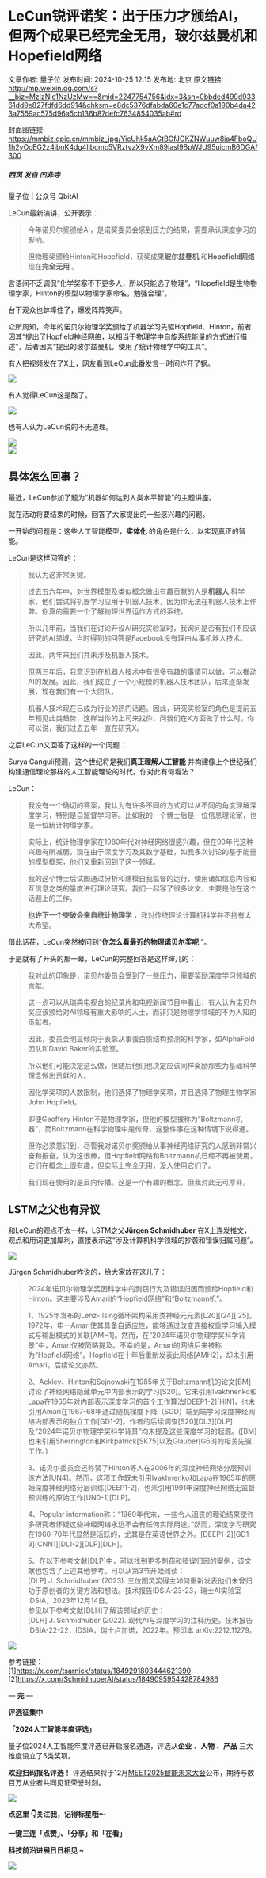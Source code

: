 # LeCun锐评诺奖：出于压力才颁给AI，但两个成果已经完全无用，玻尔兹曼机和Hopefield网络

文章作者: 量子位
发布时间: 2024-10-25 12:15
发布地: 北京
原文链接: http://mp.weixin.qq.com/s?__biz=MzIzNjc1NzUzMw==&mid=2247754756&idx=3&sn=0bbded499d93361dd9e827fdfd6dd914&chksm=e8dc5376dfabda60e1c77adcf0a190b4da423a7559ac575d96a5cb136b87defc7634854035ab#rd

封面图链接: https://mmbiz.qpic.cn/mmbiz_jpg/YicUhk5aAGtBGfJOKZNWuuw8ia4FboQU1h2yOcEG2z4ibnK4dg4Iibcmc5VRztvzX9vXm89iasI9BpWJU95uicmB6DGA/300

##### 西风 发自 凹非寺  
量子位 | 公众号 QbitAI

LeCun最新演讲，公开表示：

> 今年诺贝尔奖颁给AI，是诺奖委员会感到压力的结果，需要承认深度学习的影响。
>
> 但物理奖颁给Hinton和Hopefield，获奖成果**玻尔兹曼机** 和**Hopefield网络** 现在**完全无用** 。

言语间不乏调侃“化学奖塞不下更多人，所以只能选了物理”，“Hopefield是生物物理学家，Hinton的模型以物理学家命名，勉强合理”。

台下观众也蚌埠住了，爆发阵阵笑声。

众所周知，今年的诺贝尔物理学奖颁给了机器学习先驱Hopfield、Hinton，前者因其“提出了Hopfield神经网络，以相当于物理学中自旋系统能量的方式进行描述”，后者因其“提出的玻尔兹曼机，使用了统计物理学中的工具”。

有人把视频发在了X上，网友看到LeCun此番发言一时间炸开了锅。

![](https://mmbiz.qpic.cn/mmbiz_png/YicUhk5aAGtBGfJOKZNWuuw8ia4FboQU1hMUoQ6lTHNUEb5WibUvmlho3ZIShzh8bUSAOfdM0tkbmHibA6ufiaiaWlNQ/640?wx_fmt=png&from=appmsg)

有人觉得LeCun这是酸了。

![](https://mmbiz.qpic.cn/mmbiz_png/YicUhk5aAGtBGfJOKZNWuuw8ia4FboQU1hl2xd5CicAlAe54RaHK5PfOmveZcuz6u8DYR9D6VSwptl8fyya6TrU3g/640?wx_fmt=png&from=appmsg)

也有人认为LeCun说的不无道理。

![](https://mmbiz.qpic.cn/mmbiz_png/YicUhk5aAGtBGfJOKZNWuuw8ia4FboQU1hIk3rgW6bjlUkkvpTo5nVaibD97kvXpImjf8oNAiciaPr8m7NNicibNyFTeg/640?wx_fmt=png&from=appmsg)  
![](https://mmbiz.qpic.cn/mmbiz_png/YicUhk5aAGtBGfJOKZNWuuw8ia4FboQU1hSmRs0uHibqnP2siaGYE5xsB7Q1Zvw3ft7icPsoFHnLlU8DSROLx9SKQZg/640?wx_fmt=png&from=appmsg)

## 具体怎么回事？

最近，LeCun参加了题为“机器如何达到人类水平智能”的主题讲座。

就在活动将要结束的时候，回答了大家提出的一些感兴趣的问题。

一开始的问题是：这些人工智能模型，**实体化** 的角色是什么，以实现真正的智能。

LeCun是这样回答的：

> 我认为这非常关键。
>
> 过去五六年中，对世界模型及类似概念做出有趣贡献的人是**机器人**
> 科学家，他们尝试将机器学习应用于机器人技术，因为你无法在机器人技术上作弊。你真的需要一个了解物理世界运作方式的系统。
>
> 所以几年前，当我们在讨论开设AI研究实验室时，我询问是否有我们不应该研究的AI领域，当时得到的回答是Facebook没有理由从事机器人技术。
>
> 因此，两年来我们并未涉及机器人技术。
>
>
> 但两三年后，我意识到在机器人技术中有很多有趣的事情可以做，可以推动AI的发展。因此，我们成立了一个小规模的机器人技术团队，后来逐渐发展，现在我们有一个大团队。
>
>
> 机器人技术现在已成为行业的热门话题。因此，研究实验室的角色是提前五年预见此类趋势，这样当你的上司来找你，问我们在X方面做了什么时，你可以说，我们过去五年一直在研究X。

之后LeCun又回答了这样的一个问题：

Surya Ganguli预测，这个世纪将是我们**真正理解人工智能** 并构建像上个世纪我们构建通信理论那样的人工智能理论的时代。你对此有何看法？

LeCun：

> 我没有一个确切的答案，我认为有许多不同的方式可以从不同的角度理解深度学习，特别是自监督学习等。比如我的一个博士后是一位信息理论家，也是一位统计物理学家。
>
>
> 实际上，统计物理学家在1980年代对神经网络很感兴趣，但在90年代这种兴趣有所减弱，现在由于深度学习及其数学基础，如我多次讨论的基于能量的模型框架，他们又重新回到了这一领域。
>
> 我的这个博士后试图通过分析和建模自我监督的运行，使用诸如信息内容和互信息之类的量度进行理论研究。我们一起写了很多论文，主要是他在这个话题上的工作。
>
> **也许下一个突破会来自统计物理学** ，我对传统理论计算机科学并不抱有太大希望。

借此话茬，LeCun突然被问到“**你怎么看最近的物理诺贝尔奖呢** ”。

于是就有了开头的那一幕，LeCun的完整回答是这样婶儿的：

> 我对此的印象是，诺贝尔委员会受到了一些压力，需要奖励深度学习领域的贡献。
>
> 这一点可以从瑞典电视台的纪录片和电视新闻节目中看出，有人认为诺贝尔奖应该颁给对AI领域有重大影响的人士，而非只是物理学领域的不为人知的贡献者。
>
> 因此，委员会明显倾向于表彰从事蛋白质结构预测的科学家，如AlphaFold团队和David Baker的实验室。
>
> 所以他们可能决定这么做，但随后他们也决定应该同样奖励那些为基础科学理念做出贡献的人。
>
> 因化学奖项的人数限制，他们选择了物理学奖项，并且选择了物理生物学家John Hopfield。
>
> 即便Geoffery
> Hinton不是物理学家，但他的模型被称为“Boltzmann机器”，而Boltzmann在科学物理中是传奇，这整件事在这种情境下说得通。
>
>
> 但你必须意识到，尽管我对诺贝尔奖颁给从事神经网络研究的人感到非常兴奋和振奋，认为这很棒，但Hopfield网络和Boltzmann机已经不再被使用，它们在概念上很有趣，但实际上完全无用，没人使用它们了。
>
> 我们现在使用的是反向传播。这是一个有趣的概念，但我对此无可厚非。

## LSTM之父也有异议

和LeCun的观点不太一样，LSTM之父**Jürgen Schmidhuber**
在X上连发推文，观点和用词更加犀利，直接表示这“涉及计算机科学领域的抄袭和错误归属问题”。

![](https://mmbiz.qpic.cn/mmbiz_png/YicUhk5aAGtBGfJOKZNWuuw8ia4FboQU1hiaW49FERibSu1SEX9lwp0PvLG2ecfpkO0Aib9LhFwPHS2PvvVcdiag4VHg/640?wx_fmt=png&from=appmsg)

Jürgen Schmidhuber咋说的，给大家放在这儿了：

>
> 2024年诺贝尔物理学奖因科学中的剽窃行为及错误归因而颁给Hopfield和Hinton。这主要涉及Amari的“Hopfield网络”和“Boltzmann机”。
>
> 1、1925年发布的Lenz-
> Ising循环架构采用类神经元元素[L20][I24][I25]。1972年，申一Amari使其具备自适应性，能够通过改变连接权重学习输入模式与输出模式的关联[AMH1]。然而，在“2024年诺贝尔物理学奖科学背景”中，Amari仅被简略提及。不幸的是，Amari的网络后来被称为“Hopfield网络”。Hopfield在十年后重新发表此网络[AMH2]，却未引用Amari，后续论文亦然。
>
>
> 2、Ackley、Hinton和Sejnowski在1985年关于Boltzmann机的论文[BM]讨论了神经网络隐藏单元中内部表示的学习[S20]。它未引用Ivakhnenko和Lapa在1965年对内部表示深度学习的首个工作算法[DEEP1-2][HIN]，也未引用Amari在1967-68年通过随机梯度下降（SGD）端到端学习深度神经网络内部表示的独立工作[GD1-2]。作者的后续调查[S20][DL3][DLP]及“2024年诺贝尔物理学奖科学背景”均未提及这些深度学习的起源。([BM]也未引用Sherrington和Kirkpatrick[SK75]以及Glauber[G63]的相关先驱工作。)
>
>
> 3、诺贝尔委员会还称赞了Hinton等人在2006年的深度神经网络分层预训练方法[UN4]。然而，这项工作既未引用Ivakhnenko和Lapa在1965年的原始深度神经网络分层训练[DEEP1-2]，也未引用1991年深度神经网络无监督预训练的原始工作[UN0-1][DLP]。
>
> 4、Popular
> information称：“1960年代末，一些令人沮丧的理论结果使许多研究者怀疑这些神经网络永远不会有任何实际用途。”然而，深度学习研究在1960-70年代显然是活跃的，尤其是在英语世界之外。[DEEP1-2][GD1-3][CNN1][DL1-2][DLP][DLH]。
>
> 5、在以下参考文献[DLP]中，可以找到更多剽窃和错误归因的案例，该文献也包含了上述其他参考。可以从第3节开始阅读：  
> [DLP] J. Schmidhuber (2023).
> 三位图灵奖得主如何重新发表他们未曾归功于原创者的关键方法和想法。技术报告IDSIA-23-23，瑞士AI实验室IDSIA，2023年12月14日。  
> 参见以下参考文献[DLH]了解该领域的历史：  
> [DLH] J. Schmidhuber (2022).
> 现代AI与深度学习的注释历史。技术报告IDSIA-22-22，IDSIA，瑞士卢加诺，2022年。预印本 arXiv:2212.11279。

![](https://mmbiz.qpic.cn/mmbiz_png/YicUhk5aAGtBGfJOKZNWuuw8ia4FboQU1hPFvbbWDryDMzzhzJeDuTnuz3iauXRoGQbe7bhH6hHKPZib2oaickxJKiaQ/640?wx_fmt=png&from=appmsg)

参考链接：  
[1]https://x.com/tsarnick/status/1849291803444621390  
[2]https://x.com/SchmidhuberAI/status/1849095954428784986

— **完** —

**评选征集中**

**「2024人工智能年度评选」**

量子位2024人工智能年度评选已开启报名通道，评选从**企业** 、**人物** 、**产品** 三大维度设立了5类奖项。

**欢迎扫码报名评选！**
评选结果将于12月[MEET2025智能未来大会](http://mp.weixin.qq.com/s?__biz=MzIzNjc1NzUzMw==&mid=2247752188&idx=2&sn=c1bc1e4d987c3a10cfef338059b3dfb1&chksm=e8dfae8edfa82798657f4fcb6469d47175940482fd452f1aff146be45890942a2385a2533344&scene=21#wechat_redirect)公布，期待与数百万从业者共同见证荣誉时刻。

![](https://mmbiz.qpic.cn/mmbiz_png/YicUhk5aAGtAOVibXbw5eUnvqbCic6T1OKtFJzFhIdiauXic5xgYVG2LogYPX94d9GO5yiaQKicPFPUwgM30w350XNfIQ/640?wx_fmt=png&from=appmsg)

**点这里 👇关注我，记得标星哦～**

**一键三连「点赞」、「分享」和「在看」**

**科技前沿进展日日相见 ~**

![](https://mmbiz.qpic.cn/mmbiz_svg/g9RQicMD01M0tYoRQT2cMQRmPS5ZDyrrfzeksiay90KaDzlGBH61icqHxmgFKfvfXtVuwTHV740CDLAaXU1LIfZyoJEpYKcRIiaE/640?wx_fmt=svg)

